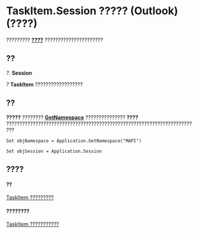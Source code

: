 
# TaskItem.Session ????? (Outlook)(????)

????????? **[????](f0dcaa19-07f5-5d42-a3bf-2e42b7885644.md)** ??????????????????????


## ??

 _?_. **Session**

 _?_ **TaskItem** ??????????????????


## ??

 **?????** ???????? **[GetNamespace](6175d0d9-5a61-ce45-35c0-b70895d757b3.md)** ??????????????? **????** ?????????????????????????????????????????????????????????????????????????


```
Set objNamespace = Application.GetNamespace("MAPI") 
```


```
Set objSession = Application.Session
```


## ????


#### ??


[TaskItem ?????????](5df8cfa5-5460-a5a1-a130-ba5bca1a0091.md)
#### ????????


[TaskItem ???????????](http://msdn.microsoft.com/library/97234a76-2fc5-bbe4-2e14-25ae18694fc9%28Office.15%29.aspx)